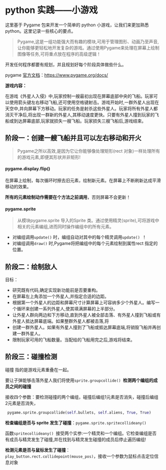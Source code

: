 # python 实践——小游戏

这里基于 Pygame 包来开发一个简单的 python 小游戏，让我们来更加熟悉 python。这里记录一些核心的要点。

> Pygame,这是一组功能强大而有趣的模块,可用于管理图形、动画乃至声音, 让你能够更轻松地开发复杂的游戏。通过使用Pygame来处理在屏幕上绘制图像等任务,可将重点放在程序的高级逻辑！

开发任何程序都要有规划，并且规划好每个阶段具体做些什么。

pygame [官方文档](https://www.pygame.org/docs/)：https://www.pygame.org/docs/

**游戏内容：**

在游戏《外星人入侵》中,玩家控制一艘最初出现在屏幕底部中央的飞船。玩家可以使用箭头键左右移动飞船,还可使用空格键射击。游戏开始时,一群外星人出现在天空中,并向屏幕下方移动。玩家的任务是射杀这些外星人。玩家将所有外星人都消灭干净后,将出现一群新的外星人,其移动速度更快。只要有外星人撞到玩家的飞船或到达屏幕底部,玩家就损失一艘飞船。玩家损失三艘飞船后,游戏结束。

## 阶段一：创建一艘飞船并且可以左右移动和开火

> Pygame之所以高效,是因为它让你能够像处理矩形(rect 对象)一样处理所有的游戏元素,即便其形状并非矩形!

#### pygame.display.flip()

在屏幕上绘制，每次循环时擦去旧元素，绘制新元素。在屏幕上不断刷新达成平滑移动的效果。

**所有的元素绘制动作需要在个方法之前调用**，否则屏幕不会更新！

#### pygame.sprite

> 从模块pygame.sprite 导入的Sprite 类。通过使用精灵(sprite),可将游戏中相关的元素编组,进而同时操作编组中的所有元素。

- 对编组调用`update()` 时，编组自动对其中的每个精灵调用`update() `！
- 对编组调用`draw()` 时,Pygame将把编组中的每个元素绘制到属性rect 指定的位置。

## 阶段二：绘制敌人

目标：

- 研究既有代码,确定实现新功能前是否要重构。
- 在屏幕左上角添加一个外星人,并指定合适的边距。
- 根据第一个外星人的边距和屏幕尺寸计算屏幕上可容纳多少个外星人。编写一个循环来创建一系列外星人,使其填满屏幕的上半部分。
- 让外星人群向两边和下方移动,直到外星人被全部击落、有外星人撞到飞船或有外星人抵达屏幕底端。如果整群外星人都被击落,将
- 创建一群外星人。如果有外星人撞到了飞船或抵达屏幕底端,将销毁飞船并再创建一群外星人。
- 限制玩家可用的飞船数量。当配给的飞船用完之后,游戏将结束。

## 阶段三：碰撞检测

碰撞 指的是游戏元素重叠在一起。

要让子弹能够击落外星人我们将使用`sprite.groupcollide() `**检测两个编组的成员之间的碰撞**

接收四个参数：要检测碰撞的两个编组，碰撞后编组1元素是否消失，碰撞后编组2元素是否消失，

```python
 pygame.sprite.groupcollide(self.bullets, self.aliens, True, True)
```

**检查编组是否与 sprite 发生了碰撞**：`pygame.sprite.spritecollideany()`

函数`spritecollideany() `接受两个实参:一个精灵和一个编组。它检查编组是否有成员与精灵发生了碰撞,并在找到与精灵发生碰撞的成员后停止遍历编组!

**检测元素是否与鼠标发生了碰撞**：` play_button.rect.collidepoint(mouse_pos)`，接收一个参数为鼠标点击定位信息对象